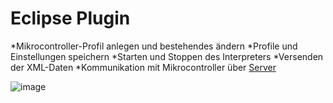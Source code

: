 # Eclipse Plugin

*Mikrocontroller-Profil anlegen und bestehendes ändern 
*Profile und Einstellungen speichern
*Starten und Stoppen des Interpreters
*Versenden der XML-Daten 
*Kommunikation mit Mikrocontroller über [Server](https://github.com/mahtt/file-receiver-server)

![image](https://user-images.githubusercontent.com/54030784/171272565-c8e389da-a852-4104-ba7a-3e7796726233.png)



